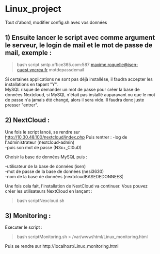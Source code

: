 # Linux_project
Tout d'abord, modifier config.sh avec vos données

## 1) Ensuite lancer le script avec comme argument le serveur, le login de mail et le mot de passe de mail, exemple :
>bash script smtp.office365.com:587 maxime.roquelle@isen-ouest.yncrea.fr motdepassdemail

Si certaines applications ne sont pas déjà installése, il faudra accepter les installations en tapant "Y".<br>
MySQL risque de demander un mot de passe pour créer la base de données Nextcloud, si MySQL n'était pas installé auparavant ou que le mot de passe n'a jamais été changé, alors il sera vide. Il faudra donc juste presser "entrer".

## 2) NextCloud :

Une fois le script lancé, se rendre sur http://10.30.48.100/nextcloud/index.php
Puis rentrer :
-log de l'administrateur (nextcloud-admin)<br>
-puis son mot de passe (N3x+_Cl0uD)<br>

Choisir la base de données MySQL puis :

-utilisateur de la base de données (isen)<br>
-mot de passe de la base de données (nesi3630)<br>
-nom de la base de données (nextcloudBASEDEDONNEES)<br>

Une fois cela fait, l'installation de NextCloud va continuer. Vous pouvez créer les utilisateurs NextCloud en lançant :
>bash scriptNexcloud.sh

## 3) Monitoring : 

Executer le script :
>bash scriptMonitoring.sh > /var/www/html/Linux_monitoring.html

Puis se rendre sur http://localhost/Linux_monitoring.html
